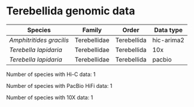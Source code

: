 # Terebellida genomic data

| Species | Family | Order | Data type |
| -- | --- | --- | --- |
| *Amphitritides gracilis* | Terebellidae | Terebellida | hic-arima2 |
| *Terebella lapidaria* | Terebellidae | Terebellida | 10x |
| *Terebella lapidaria* | Terebellidae | Terebellida | pacbio |

Number of species with Hi-C data: 1

Number of species with PacBio HiFi data: 1

Number of species with 10X data: 1
